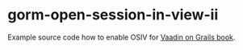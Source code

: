 gorm-open-session-in-view-ii
============================

Example source code how to enable OSIV for [Vaadin on Grails book](http://ondrej-kvasnovsky.gitbooks.io/vaadin-on-grails/).